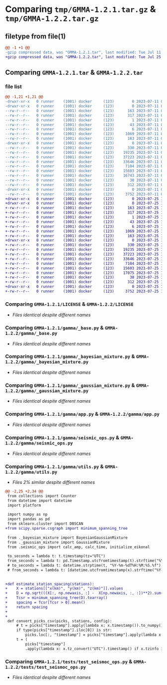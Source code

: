 # Comparing `tmp/GMMA-1.2.1.tar.gz` & `tmp/GMMA-1.2.2.tar.gz`

## filetype from file(1)

```diff
@@ -1 +1 @@
-gzip compressed data, was "GMMA-1.2.1.tar", last modified: Tue Jul 11 00:18:14 2023, max compression
+gzip compressed data, was "GMMA-1.2.2.tar", last modified: Tue Jul 25 18:43:31 2023, max compression
```

## Comparing `GMMA-1.2.1.tar` & `GMMA-1.2.2.tar`

### file list

```diff
@@ -1,21 +1,21 @@
-drwxr-xr-x   0 runner    (1001) docker     (123)        0 2023-07-11 00:18:14.759226 GMMA-1.2.1/
-drwxr-xr-x   0 runner    (1001) docker     (123)        0 2023-07-11 00:18:14.755226 GMMA-1.2.1/GMMA.egg-info/
--rw-r--r--   0 runner    (1001) docker     (123)      163 2023-07-11 00:18:14.000000 GMMA-1.2.1/GMMA.egg-info/PKG-INFO
--rw-r--r--   0 runner    (1001) docker     (123)      317 2023-07-11 00:18:14.000000 GMMA-1.2.1/GMMA.egg-info/SOURCES.txt
--rw-r--r--   0 runner    (1001) docker     (123)        1 2023-07-11 00:18:14.000000 GMMA-1.2.1/GMMA.egg-info/dependency_links.txt
--rw-r--r--   0 runner    (1001) docker     (123)       43 2023-07-11 00:18:14.000000 GMMA-1.2.1/GMMA.egg-info/requires.txt
--rw-r--r--   0 runner    (1001) docker     (123)        6 2023-07-11 00:18:14.000000 GMMA-1.2.1/GMMA.egg-info/top_level.txt
--rw-r--r--   0 runner    (1001) docker     (123)     1069 2023-07-11 00:18:04.000000 GMMA-1.2.1/LICENSE
--rw-r--r--   0 runner    (1001) docker     (123)      163 2023-07-11 00:18:14.759226 GMMA-1.2.1/PKG-INFO
-drwxr-xr-x   0 runner    (1001) docker     (123)        0 2023-07-11 00:18:14.759226 GMMA-1.2.1/gamma/
--rw-r--r--   0 runner    (1001) docker     (123)      330 2023-07-11 00:18:04.000000 GMMA-1.2.1/gamma/__init__.py
--rw-r--r--   0 runner    (1001) docker     (123)    19235 2023-07-11 00:18:04.000000 GMMA-1.2.1/gamma/_base.py
--rw-r--r--   0 runner    (1001) docker     (123)    37223 2023-07-11 00:18:04.000000 GMMA-1.2.1/gamma/_bayesian_mixture.py
--rw-r--r--   0 runner    (1001) docker     (123)    33646 2023-07-11 00:18:04.000000 GMMA-1.2.1/gamma/_gaussian_mixture.py
--rw-r--r--   0 runner    (1001) docker     (123)     7104 2023-07-11 00:18:04.000000 GMMA-1.2.1/gamma/app.py
--rw-r--r--   0 runner    (1001) docker     (123)    15603 2023-07-11 00:18:04.000000 GMMA-1.2.1/gamma/seismic_ops.py
--rw-r--r--   0 runner    (1001) docker     (123)    16743 2023-07-11 00:18:04.000000 GMMA-1.2.1/gamma/utils.py
--rw-r--r--   0 runner    (1001) docker     (123)       38 2023-07-11 00:18:14.759226 GMMA-1.2.1/setup.cfg
--rw-r--r--   0 runner    (1001) docker     (123)      312 2023-07-11 00:18:04.000000 GMMA-1.2.1/setup.py
-drwxr-xr-x   0 runner    (1001) docker     (123)        0 2023-07-11 00:18:14.759226 GMMA-1.2.1/tests/
--rw-r--r--   0 runner    (1001) docker     (123)     3752 2023-07-11 00:18:05.000000 GMMA-1.2.1/tests/test_seismoc_ops.py
+drwxr-xr-x   0 runner    (1001) docker     (123)        0 2023-07-25 18:43:31.124877 GMMA-1.2.2/
+drwxr-xr-x   0 runner    (1001) docker     (123)        0 2023-07-25 18:43:31.124877 GMMA-1.2.2/GMMA.egg-info/
+-rw-r--r--   0 runner    (1001) docker     (123)      163 2023-07-25 18:43:31.000000 GMMA-1.2.2/GMMA.egg-info/PKG-INFO
+-rw-r--r--   0 runner    (1001) docker     (123)      317 2023-07-25 18:43:31.000000 GMMA-1.2.2/GMMA.egg-info/SOURCES.txt
+-rw-r--r--   0 runner    (1001) docker     (123)        1 2023-07-25 18:43:31.000000 GMMA-1.2.2/GMMA.egg-info/dependency_links.txt
+-rw-r--r--   0 runner    (1001) docker     (123)       43 2023-07-25 18:43:31.000000 GMMA-1.2.2/GMMA.egg-info/requires.txt
+-rw-r--r--   0 runner    (1001) docker     (123)        6 2023-07-25 18:43:31.000000 GMMA-1.2.2/GMMA.egg-info/top_level.txt
+-rw-r--r--   0 runner    (1001) docker     (123)     1069 2023-07-25 18:43:21.000000 GMMA-1.2.2/LICENSE
+-rw-r--r--   0 runner    (1001) docker     (123)      163 2023-07-25 18:43:31.124877 GMMA-1.2.2/PKG-INFO
+drwxr-xr-x   0 runner    (1001) docker     (123)        0 2023-07-25 18:43:31.124877 GMMA-1.2.2/gamma/
+-rw-r--r--   0 runner    (1001) docker     (123)      330 2023-07-25 18:43:21.000000 GMMA-1.2.2/gamma/__init__.py
+-rw-r--r--   0 runner    (1001) docker     (123)    19235 2023-07-25 18:43:21.000000 GMMA-1.2.2/gamma/_base.py
+-rw-r--r--   0 runner    (1001) docker     (123)    37223 2023-07-25 18:43:21.000000 GMMA-1.2.2/gamma/_bayesian_mixture.py
+-rw-r--r--   0 runner    (1001) docker     (123)    33646 2023-07-25 18:43:21.000000 GMMA-1.2.2/gamma/_gaussian_mixture.py
+-rw-r--r--   0 runner    (1001) docker     (123)     7104 2023-07-25 18:43:21.000000 GMMA-1.2.2/gamma/app.py
+-rw-r--r--   0 runner    (1001) docker     (123)    15603 2023-07-25 18:43:21.000000 GMMA-1.2.2/gamma/seismic_ops.py
+-rw-r--r--   0 runner    (1001) docker     (123)    17075 2023-07-25 18:43:21.000000 GMMA-1.2.2/gamma/utils.py
+-rw-r--r--   0 runner    (1001) docker     (123)       38 2023-07-25 18:43:31.124877 GMMA-1.2.2/setup.cfg
+-rw-r--r--   0 runner    (1001) docker     (123)      312 2023-07-25 18:43:21.000000 GMMA-1.2.2/setup.py
+drwxr-xr-x   0 runner    (1001) docker     (123)        0 2023-07-25 18:43:31.124877 GMMA-1.2.2/tests/
+-rw-r--r--   0 runner    (1001) docker     (123)     3752 2023-07-25 18:43:21.000000 GMMA-1.2.2/tests/test_seismoc_ops.py
```

### Comparing `GMMA-1.2.1/LICENSE` & `GMMA-1.2.2/LICENSE`

 * *Files identical despite different names*

### Comparing `GMMA-1.2.1/gamma/_base.py` & `GMMA-1.2.2/gamma/_base.py`

 * *Files identical despite different names*

### Comparing `GMMA-1.2.1/gamma/_bayesian_mixture.py` & `GMMA-1.2.2/gamma/_bayesian_mixture.py`

 * *Files identical despite different names*

### Comparing `GMMA-1.2.1/gamma/_gaussian_mixture.py` & `GMMA-1.2.2/gamma/_gaussian_mixture.py`

 * *Files identical despite different names*

### Comparing `GMMA-1.2.1/gamma/app.py` & `GMMA-1.2.2/gamma/app.py`

 * *Files identical despite different names*

### Comparing `GMMA-1.2.1/gamma/seismic_ops.py` & `GMMA-1.2.2/gamma/seismic_ops.py`

 * *Files identical despite different names*

### Comparing `GMMA-1.2.1/gamma/utils.py` & `GMMA-1.2.2/gamma/utils.py`

 * *Files 2% similar despite different names*

```diff
@@ -2,25 +2,34 @@
 from collections import Counter
 from datetime import datetime
 import platform
 
 import numpy as np
 import pandas as pd
 from sklearn.cluster import DBSCAN
+from scipy.sparse.csgraph import minimum_spanning_tree
 
 from ._bayesian_mixture import BayesianGaussianMixture
 from ._gaussian_mixture import GaussianMixture
 from .seismic_ops import calc_amp, calc_time, initialize_eikonal
 
 to_seconds = lambda t: t.timestamp(tz="UTC")
 from_seconds = lambda t: pd.Timestamp.utcfromtimestamp(t).strftime("%Y-%m-%dT%H:%M:%S.%f")[:-3]
 # to_seconds = lambda t: datetime.strptime(t, "%Y-%m-%dT%H:%M:%S.%f").timestamp()
 # from_seconds = lambda t: [datetime.utcfromtimestamp(x).strftime("%Y-%m-%dT%H:%M:%S.%f")[:-3] for x in t]
 
 
+def estimate_station_spacing(stations):
+    X = stations[["x(km)", "y(km)", "z(km)"]].values
+    D = np.sqrt(((X[:, np.newaxis, :] -  X[np.newaxis, :, :])**2).sum(axis=-1))
+    Tcsr = minimum_spanning_tree(D).toarray()
+    spacing = Tcsr[Tcsr > 0].mean() 
+    return spacing
+
+
 def convert_picks_csv(picks, stations, config):
     # t = picks["timestamp"].apply(lambda x: x.timestamp()).to_numpy()
     if type(picks["timestamp"].iloc[0]) is str:
         picks.loc[:, "timestamp"] = picks["timestamp"].apply(lambda x: datetime.fromisoformat(x))
     t = (
         picks["timestamp"]
         .apply(lambda x: x.tz_convert("UTC").timestamp() if x.tzinfo is not None else x.tz_localize("UTC").timestamp())
```

### Comparing `GMMA-1.2.1/tests/test_seismoc_ops.py` & `GMMA-1.2.2/tests/test_seismoc_ops.py`

 * *Files identical despite different names*

